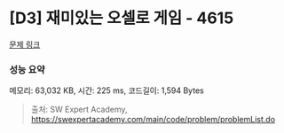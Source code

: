 # [D3] 재미있는 오셀로 게임 - 4615 

[문제 링크](https://swexpertacademy.com/main/code/problem/problemDetail.do?contestProbId=AWQmA4uK8ygDFAXj) 

### 성능 요약

메모리: 63,032 KB, 시간: 225 ms, 코드길이: 1,594 Bytes



> 출처: SW Expert Academy, https://swexpertacademy.com/main/code/problem/problemList.do
